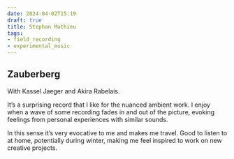 ```yaml
---
date: 2024-04-02T15:19
draft: true
title: Stephan Mathieu
tags:
- field_recording
- experimental_music
---
```


## Zauberberg

With Kassel Jaeger and Akira Rabelais.

It’s a surprising record that I like for the nuanced ambient work. I enjoy when a wave of some recording fades in and out of the picture, evoking feelings from personal experiences with similar sounds.

In this sense it’s very evocative to me and makes me travel. Good to listen to at home, potentially during winter, making me feel inspired to work on new creative projects.